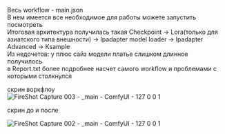 Весь workflow - main.json   
В нем имеется все необходимое для работы можете запустить посмотреть   
Итоговая архитектура получилась такая Checkpoint -> Lora(только для азиатского типа внешности) -> Ipadapter model loader -> Ipadapter Advanced -> Ksample   
Из недочетов: у плюс сайз модели платье слишком длинное получилось   
в Report.txt более подробнее насчет самого workflow и проблемами с которыми столкнулся






скрин воркфлоу   
![FireShot Capture 003 - _main - ComfyUI - 127 0 0 1](https://github.com/user-attachments/assets/e1045874-fbdf-470a-bf68-ac2a98524ff5)    
 


скрин до и после   

![FireShot Capture 002 - _main - ComfyUI - 127 0 0 1](https://github.com/user-attachments/assets/83bc370e-437f-4528-86a9-00e1f5c1cf55)
